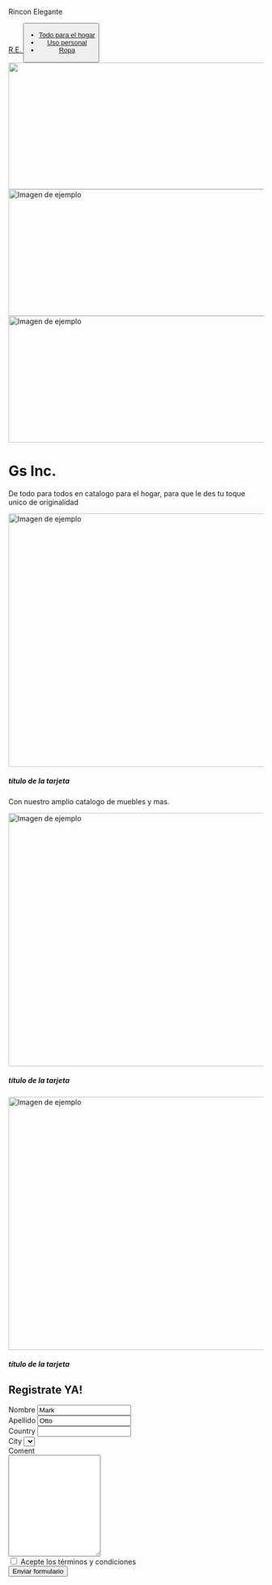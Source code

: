 Rincon Elegante 
<HTML>
<cabeza>
    <meta charset="utf-8" />
    <meta name="viewport" content="width=device-width, initial-scale=1, shrink-to-fit=no" />
    <title> CAtalogo </title>
    <link rel="preconectar" href="https://fonts.gstatic.com" />
    <link href="https://fonts.googleapis.com/css2?family=Newsreader:ital,wght@0,600;1,600&display=swap"
        rel="hoja de estilo" />
    <enlace
        href="https://fonts.googleapis.com/css2?family=Mulish:ital,wght@0,300;0,500;0,600;0,700;1,300;1,500;1,600;1,700&display=swap"
        rel="hoja de estilo" />
    <enlace href="https://fonts.googleapis.com/css2?family=Kanit:ital,wght@0,400;1,400&display=swap"
        rel="hoja de estilo" />
    <link href="https://cdn.jsdelivr.net/npm/bootstrap@5.3.2/dist/css/bootstrap.min.css" rel="hoja de estilo"
        integrity="sha384-T3c6CoIi6uLrA9TneNEoa7RxnatzjcDSCmG1MXxSR1GAsXEV/Dwwykc2MPK8M2HN" crossorigin="anónimo">
</cabeza>

<body id="page-top" class="bg-dark">
    <nav class="navbar navbar-expand-lg navbar-dark bg-dark navbar-fluid border">
        <div class="contenedor">
            <a class="navbar-brand" href="#"> R.E. </a >
            <button type="button" class="navbar-toggler" data-bs-toggle="contraer"
                data-bs-target="#navbarSupportedContent">
                <span class="navbar-toggler-icon"></span>
            </botón>
            <div class="collapse navbar-collapse" id="navbarSupportedContent">
                <ul class="navbar-nav me-auto mb-2 mb-lg-0">
                    <li class="elemento de navegación">
                        <a class="nav-link active" href="#">Todo para el hogar</a >
                    </Li>
                    <li class="elemento de navegación">
                        <a class="nav-link" href="#">Uso personal</a >
                    </Li>
                    <li class="menú desplegable nav-item ">
                        <a class="nav-link" href="#">Ropa</a >
                    </Li>
                </Ul>
            </Div>
        </Div>
    </Nav>
    <div class="contenedor-fluido mt-3">
        <div class="carrusel" data-bs-ride="carrusel">
            <div class="carrusel-interior">
                <div class="carrusel-item activo">
                    <img src="OIP.jpg" class="img-fluid rounded-3 shadow-lg d-block w-100"
                        alt="" width="1024" height="250" loading="lazy">
                </Div>
                <div class="artículo-carrusel">
                    <img src="ss.jpg" class="img-fluid rounded-3 shadow-lg d-block w-100"
                        alt="Imagen de ejemplo" width="1024" height="250" loading="lazy">
                </Div>
                <div class="artículo-carrusel">
                    <img src="rop.jpg" class="img-fluid rounded-3 shadow-lg d-block w-100"
                        alt="Imagen de ejemplo" width="1024" height="250" loading="lazy">
                </Div>
            </Div>
        </Div>
    </Div>
    <div class="px-4 pt-2 text-center mt-5 mb-5">
        <h1 class="display-4 fw-bold text-light">Gs Inc.</h1>
        <div class="col-lg-6 mx-auto">
            <p class="lead mb-4 text-light"> De todo para todos en catalogo para el hogar, para que le des tu toque unico de originalidad  </p>
        </Div>
    </Div>
    <div class="fila fila-cols-1 fila-cols-md-3 g-4 px-4 mt-5 mb-5">
        <div class="col">
          <div class="tarjeta">
            <img src="" class="img-fluid rounded-3 shadow-lg d-block w-100"
                        alt="Imagen de ejemplo" width="1024" height="500" loading="lazy">
            <div class="cuerpo-de-tarjeta">
              <h5 class="título-de-la-tarjeta">título de la tarjeta</h5>
              <p class="card-text"> Con nuestro amplio catalogo de muebles y mas. </p>
            </Div>
          </Div>
        </Div>
        <div class="col">
          <div class="tarjeta">
            <img src=" " class="img-fluid rounded-3 shadow-lg d-block w-100"
                        alt="Imagen de ejemplo" width="1024" height="500" loading="lazy">
            <div class="cuerpo-de-tarjeta">
              <h5 class="título-de-la-tarjeta">título de la tarjeta</h5>
              <p class="card-text">  </p>
            </Div>
          </Div>
        </Div>
        <div class="col">
          <div class="tarjeta">
            <img src=" " class="img-fluid rounded-3 shadow-lg d-block w-100"
                        alt="Imagen de ejemplo" width="1024" height="500" loading="lazy">
            <div class="cuerpo-de-tarjeta">
              <h5 class="título-de-la-tarjeta">título de la tarjeta</h5>
              <p class="card-text">  </p>
            </Div>
          </Div>
        </Div>
      </Div>
    <div class="contenedor">
        <h2 class="display-4 fw-bold text-light text-center">Registrate YA!</h2>
        <form class="fila g-3">
            <div class="col-md-6">
              <label for="validationDefault01" class="form-label text-light">Nombre</etiqueta >
              <input type="text" class="form-control bg-secondary text-light" id="validationDefault01" value="Mark" required>
            </Div>
            <div class="col-md-6">
              <label for="validationDefault02" class="form-label text-light">Apellido</label >
              <input type="text" class="form-control bg-secondary text-light" id="validationDefault02" value="Otto" required>
            </Div>
            <div class="col-md-7">
              <label for="validationDefault03" class="form-label text-light">Country</label >
              <input type="text" class="form-control bg-secondary text-light" id="validationDefault03" required>
            </Div>
            <div class="col-md-5">
              <label for="validationDefault04" class="form-label text-light">City</label >
              <select class="form-select bg-secondary text-light" id="validationDefault04" required >
                <opción seleccionada valor deshabilitado="">Elegir... </opción>
                <opción>... </opción>
              </escoger>
            </Div>
            <div class="col-md-12">
              <label for="validationDefault04" class="form-label text-light">Coment</label >
              <div class="formulario-flotante">
                <textarea class="form-control bg-secondary text-light" id="floatingTextarea2" style="height: 200px"></textarea>
              </Div>
            </Div>
            <div class="col-12">
              <div class="comprobación de forma">
                <input class="form-check-input" type="checkbox" value="" id="invalidCheck2" requerido >
                <label class="form-check-label text-light" for="invalidCheck2 ">
 Acepte los términos y condiciones
                </etiqueta>
              </Div>
            </Div>
            <div class="col-12 text-center mb-5">
              <button class="btn btn-success" type="submit">Enviar formulario</button >
            </Div>
          </forma>
    </Div>
</cuerpo>
</HTML>
